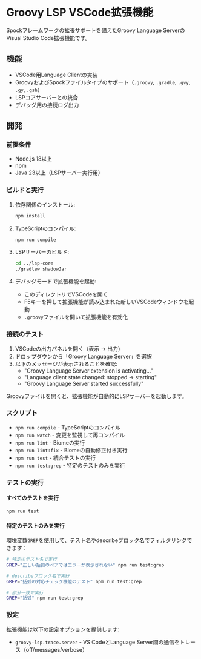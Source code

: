 # Groovy LSP VSCode拡張機能

Spockフレームワークの拡張サポートを備えたGroovy Language ServerのVisual Studio Code拡張機能です。

## 機能

- VSCode用Language Clientの実装
- GroovyおよびSpockファイルタイプのサポート（`.groovy`, `.gradle`, `.gvy`, `.gy`, `.gsh`）
- LSPコアサーバーとの統合
- デバッグ用の接続ログ出力

## 開発

### 前提条件
- Node.js 18以上
- npm
- Java 23以上（LSPサーバー実行用）

### ビルドと実行

1. 依存関係のインストール:
   ```bash
   npm install
   ```

2. TypeScriptのコンパイル:
   ```bash
   npm run compile
   ```

3. LSPサーバーのビルド:
   ```bash
   cd ../lsp-core
   ./gradlew shadowJar
   ```

4. デバッグモードで拡張機能を起動:
   - このディレクトリでVSCodeを開く
   - F5キーを押して拡張機能が読み込まれた新しいVSCodeウィンドウを起動
   - `.groovy`ファイルを開いて拡張機能を有効化

### 接続のテスト

1. VSCodeの出力パネルを開く（表示 → 出力）
2. ドロップダウンから「Groovy Language Server」を選択
3. 以下のメッセージが表示されることを確認:
   - "Groovy Language Server extension is activating..."
   - "Language client state changed: stopped -> starting"
   - "Groovy Language Server started successfully"

Groovyファイルを開くと、拡張機能が自動的にLSPサーバーを起動します。

### スクリプト

- `npm run compile` - TypeScriptのコンパイル
- `npm run watch` - 変更を監視して再コンパイル
- `npm run lint` - Biomeの実行
- `npm run lint:fix` - Biomeの自動修正付き実行
- `npm run test` - 統合テストの実行
- `npm run test:grep` - 特定のテストのみを実行

### テストの実行

#### すべてのテストを実行
```bash
npm run test
```

#### 特定のテストのみを実行
環境変数`GREP`を使用して、テスト名やdescribeブロック名でフィルタリングできます：

```bash
# 特定のテスト名で実行
GREP="正しい括弧のペアではエラーが表示されない" npm run test:grep

# describeブロック名で実行
GREP="括弧の対応チェック機能のテスト" npm run test:grep

# 部分一致で実行
GREP="括弧" npm run test:grep
```

### 設定

拡張機能は以下の設定オプションを提供します:

- `groovy-lsp.trace.server` - VS CodeとLanguage Server間の通信をトレース（off/messages/verbose）